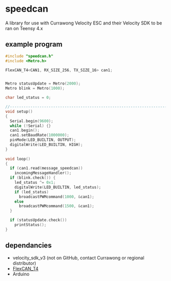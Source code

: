 # speedcan

A library for use with Currawong Velocity ESC and their Velocity SDK to be ran on Teensy 4.x

## example program
```c
#include "speedcan.h"
#include <Metro.h>

FlexCAN_T4<CAN1, RX_SIZE_256, TX_SIZE_16> can1;


Metro statusUpdate = Metro(2000);
Metro blink = Metro(1000);

char led_status = 0;

//------------------------------------------------------------------------------
void setup()
{
  Serial.begin(9600);
  while (!Serial) {}
  can1.begin();
  can1.setBaudRate(1000000);
  pinMode(LED_BUILTIN, OUTPUT);
  digitalWrite(LED_BUILTIN, HIGH);
}
 
void loop()
{
  if (can1.read(message_speedcan))
    incomingMessageHandler();
  if (blink.check()) {
    led_status ^= 0x1;
    digitalWrite(LED_BUILTIN, led_status);
    if (led_status)
      broadcastPWMcommand(1000, &can1);
    else
      broadcastPWMcommand(1500, &can1);
  }

  if (statusUpdate.check())
    printStatus();
}
```

## dependancies
*   velocity_sdk_v3 (not on GitHub, contact Currawong or regional distributor)
*   [FlexCAN_T4](https://github.com/tonton81/FlexCAN_T4/)
*   Arduino